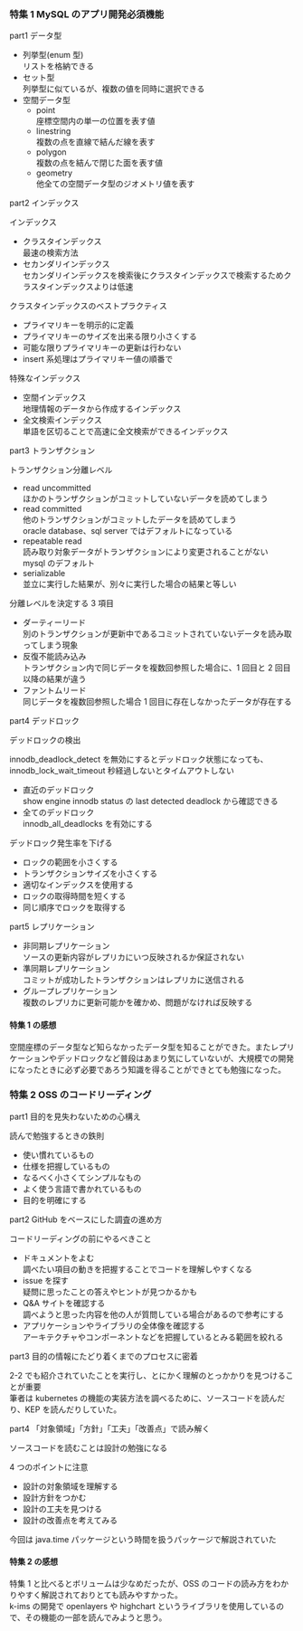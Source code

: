 ### 特集 1 MySQL のアプリ開発必須機能

part1 データ型

- 列挙型(enum 型)  
   リストを格納できる
- セット型  
   列挙型に似ているが、複数の値を同時に選択できる
- 空間データ型
  - point  
     座標空間内の単一の位置を表す値
  - linestring  
     複数の点を直線で結んだ線を表す
  - polygon  
     複数の点を結んで閉じた面を表す値
  - geometry  
     他全ての空間データ型のジオメトリ値を表す

part2 インデックス

インデックス

- クラスタインデックス  
   最速の検索方法
- セカンダリインデックス  
   セカンダリインデックスを検索後にクラスタインデックスで検索するためクラスタインデックスよりは低速

クラスタインデックスのベストプラクティス

- プライマリキーを明示的に定義
- プライマリキーのサイズを出来る限り小さくする
- 可能な限りプライマリキーの更新は行わない
- insert 系処理はプライマリキー値の順番で

特殊なインデックス

- 空間インデックス  
   地理情報のデータから作成するインデックス
- 全文検索インデックス  
   単語を区切ることで高速に全文検索ができるインデックス

part3 トランザクション

トランザクション分離レベル

- read uncommitted  
   ほかのトランザクションがコミットしていないデータを読めてしまう
- read committed  
   他のトランザクションがコミットしたデータを読めてしまう  
   oracle database、sql server ではデフォルトになっている
- repeatable read  
   読み取り対象データがトランザクションにより変更されることがない  
   mysql のデフォルト
- serializable &nbsp;  
   並立に実行した結果が、別々に実行した場合の結果と等しい

分離レベルを決定する 3 項目

- ダーティーリード  
   別のトランザクションが更新中であるコミットされていないデータを読み取ってしまう現象
- 反復不能読み込み  
   トランザクション内で同じデータを複数回参照した場合に、1 回目と 2 回目以降の結果が違う
- ファントムリード  
   同じデータを複数回参照した場合 1 回目に存在しなかったデータが存在する

part4 デッドロック

デッドロックの検出

innodb_deadlock_detect を無効にするとデッドロック状態になっても、innodb_lock_wait_timeout 秒経過しないとタイムアウトしない

- 直近のデッドロック  
   show engine innodb status の last detected deadlock から確認できる
- 全てのデッドロック  
   innodb_all_deadlocks を有効にする

デッドロック発生率を下げる

- ロックの範囲を小さくする
- トランザクションサイズを小さくする
- 適切なインデックスを使用する
- ロックの取得時間を短くする
- 同じ順序でロックを取得する

part5 レプリケーション

- 非同期レプリケーション  
   ソースの更新内容がレプリカにいつ反映されるか保証されない
- 準同期レプリケーション  
   コミットが成功したトランザクションはレプリカに送信される
- グループレプリケーション  
   複数のレプリカに更新可能かを確かめ、問題がなければ反映する

#### 特集 1 の感想

空間座標のデータ型など知らなかったデータ型を知ることができた。またレプリケーションやデッドロックなど普段はあまり気にしていないが、大規模での開発になったときに必ず必要であろう知識を得ることができとても勉強になった。

### 特集 2 OSS のコードリーディング

part1 目的を見失わないための心構え

読んで勉強するときの鉄則

- 使い慣れているもの
- 仕様を把握しているもの
- なるべく小さくてシンプルなもの
- よく使う言語で書かれているもの
- 目的を明確にする

part2 GitHub をベースにした調査の進め方

コードリーディングの前にやるべきこと

- ドキュメントをよむ  
   調べたい項目の動きを把握することでコードを理解しやすくなる
- issue を探す  
   疑問に思ったことの答えやヒントが見つかるかも
- Q&A サイトを確認する  
   調べようと思った内容を他の人が質問している場合があるので参考にする
- アプリケーションやライブラリの全体像を確認する  
   アーキテクチャやコンポーネントなどを把握しているとみる範囲を絞れる

part3 目的の情報にたどり着くまでのプロセスに密着

2-2 でも紹介されていたことを実行し、とにかく理解のとっかかりを見つけることが重要  
筆者は kubernetes の機能の実装方法を調べるために、ソースコードを読んだり、KEP を読んだりしていた。

part4 「対象領域」「方針」「工夫」「改善点」で読み解く

ソースコードを読むことは設計の勉強になる

4 つのポイントに注意

- 設計の対象領域を理解する
- 設計方針をつかむ
- 設計の工夫を見つける
- 設計の改善点を考えてみる

今回は java.time パッケージという時間を扱うパッケージで解説されていた

#### 特集 2 の感想

特集 1 と比べるとボリュームは少なめだったが、OSS のコードの読み方をわかりやすく解説されておりとても読みやすかった。  
k-ims の開発で openlayers や highchart というライブラリを使用しているので、その機能の一部を読んでみようと思う。
